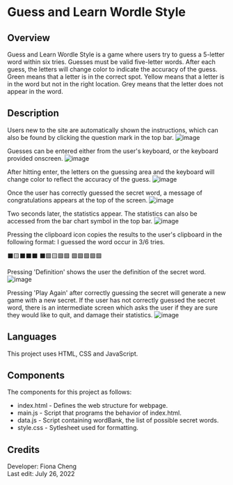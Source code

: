 # Guess and Learn Wordle Style

## Overview
Guess and Learn Wordle Style is a game where users try to guess a 5-letter word within six tries. Guesses must be valid five-letter words. After each guess, the letters will change color to indicate the accuracy of the guess. Green means that a letter is in the correct spot. Yellow means that a letter is in the word but not in the right location. Grey means that the letter does not appear in the word.

## Description
Users new to the site are automatically shown the instructions, which can also be found by clicking the question mark in the top bar.
![image](https://user-images.githubusercontent.com/83597131/181023913-0ca7ae25-d394-4118-806e-e1ab9572925c.png)

Guesses can be entered either from the user's keyboard, or the keyboard provided onscreen.
![image](https://user-images.githubusercontent.com/83597131/181024468-9372fea2-8578-463c-8111-5573bb858c8f.png)

After hitting enter, the letters on the guessing area and the keyboard will change color to reflect the accuracy of the guess.
![image](https://user-images.githubusercontent.com/83597131/181025123-98c01f36-4215-45e9-a1db-c7fc521656c5.png)

Once the user has correctly guessed the secret word, a message of congratulations appears at the top of the screen.
![image](https://user-images.githubusercontent.com/83597131/181025539-5480be93-dd4d-414d-ba9e-029786775aac.png)

Two seconds later, the statistics appear. The statistics can also be accessed from the bar chart symbol in the top bar.
![image](https://user-images.githubusercontent.com/83597131/181025886-3224676f-dcfb-49ce-b28d-95afb8682efb.png)

Pressing the clipboard icon copies the results to the user's clipboard in the following format:
I guessed the word occur in 3/6 tries.

⬛🟨⬛⬛⬛
⬛🟩🟨🟩🟩
🟩🟩🟩🟩🟩

Pressing 'Definition' shows the user the definition of the secret word.
![image](https://user-images.githubusercontent.com/83597131/181026023-a1e1ec79-d68f-4e67-9928-379fb3427478.png)

Pressing 'Play Again' after correctly guessing the secret will generate a new game with a new secret. If the user has not correctly guessed the secret word, there is an intermediate screen which asks the user if they are sure they would like to quit, and damage their statistics.
![image](https://user-images.githubusercontent.com/83597131/181027145-663655d4-3cc0-4a7c-b052-a3d398fdeecc.png)

## Languages
This project uses HTML, CSS and JavaScript.

## Components
The components for this project as follows:
* index.html - Defines the web structure for webpage.
* main.js - Script that programs the behavior of index.html.
* data.js - Script containing wordBank, the list of possible secret words.
* style.css - Sytlesheet used for formatting.

## Credits  
Developer: Fiona Cheng  
Last edit: July 26, 2022  

